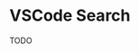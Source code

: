 # VSCode Search

<!--
AND
(?=.*word1)(?=.*word2)(?=.*word3)

(word1[\s\S\n]*word3)

OR
(word1)|(word2)|(word3)
-->

TODO
